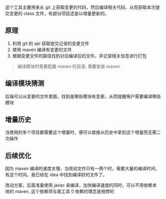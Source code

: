 这个工具主要用来从 git 上获取变更的代码，然后编译相关代码，从而获取本次提交变更的 class 文件，有部分项目还是以增量更新的。

## 原理

1. 利用 git 的 api 获取提交记录的变更文件
2. 使用 maven 编译有变更的文件
3. 根据变更文件的路径找到对应编译后的文件，并记录相关信息进行打包

> 编译模块时需要配置 maven 的目录, 需要安装 maven 

## 编译模块猜测

后端可以从变更的文件里面，找到是哪些模块有变更，从而提醒用户需要编译哪些模块


## 增量历史 

当使用的多个项目都需要这个增量时，便可以直接从历史中拿到这个增量而无需二次操作

## 后续优化 

因为 maven 编译的速度太慢，当改动文件只有一两个时，需要大量的编译时间，有这个时间，我已经在 idea 中找到编译好的文件了。

改动方案，后面准备使用 javac 来编译，加快编译速度的同时，可以不用依赖本地的 maven, 这个依赖项与我工具 0 依赖的理念是相悖的